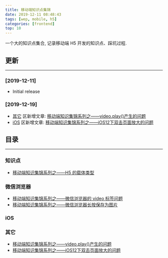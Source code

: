 ```yaml
---
title: 移动端知识点集锦
date: 2019-12-11 08:48:43
tags: [wep, mobile, h5]
categories: [frontend]
top: 10
---
```


一个大的知识点集合, 记录移动端 H5 开发的知识点、踩坑过程.


<!-- more -->


## 更新

------

### [2019-12-11]

- Initial release

### [2019-12-19]

- [其它](#其它) 区新增文章: [移动端知识集锦系列之——video.play()产生的问题](https://blog.yyge.top/blog/2019/12/19/%E7%A7%BB%E5%8A%A8%E7%AB%AF%E7%9F%A5%E8%AF%86%E9%9B%86%E9%94%A6%E7%B3%BB%E5%88%97%E4%B9%8B%E2%80%94%E2%80%94video-play-%E4%BA%A7%E7%94%9F%E7%9A%84%E9%97%AE%E9%A2%98/)
- [iOS](#ios) 区新增文章: [移动端知识集锦系列之——iOS12下双击页面放大的问题](https://blog.yyge.top/blog/2019/12/19/%E7%A7%BB%E5%8A%A8%E7%AB%AF%E7%9F%A5%E8%AF%86%E7%82%B9%E9%9B%86%E9%94%A6%E7%B3%BB%E5%88%97%E4%B9%8B%E2%80%94%E2%80%94iOS12%E4%B8%8B%E5%8F%8C%E5%87%BB%E9%A1%B5%E9%9D%A2%E6%94%BE%E5%A4%A7%E7%9A%84%E9%97%AE%E9%A2%98/)

## 目录

------

### 知识点

- [移动端知识集锦系列之——H5 的载体类型](https://blog.yyge.top/blog/2019/12/11/%E7%A7%BB%E5%8A%A8%E7%AB%AF%E7%9F%A5%E8%AF%86%E7%82%B9%E9%9B%86%E9%94%A6%E7%B3%BB%E5%88%97%E4%B9%8B%E2%80%94%E2%80%94H5%E7%9A%84%E8%BD%BD%E4%BD%93%E7%B1%BB%E5%9E%8B/)

### 微信浏览器

- [移动端知识集锦系列之——微信浏览器的 video 标签问题](https://blog.yyge.top/blog/2019/12/11/%E7%A7%BB%E5%8A%A8%E7%AB%AF%E7%9F%A5%E8%AF%86%E9%9B%86%E9%94%A6%E7%B3%BB%E5%88%97%E4%B9%8B%E2%80%94%E2%80%94%E5%BE%AE%E4%BF%A1%E6%B5%8F%E8%A7%88%E5%99%A8%E7%9A%84video%E6%A0%87%E7%AD%BE%E9%97%AE%E9%A2%98/)
- [移动端知识集锦系列之——微信浏览器长按保存为图片](https://blog.yyge.top/blog/2019/12/11/%E7%A7%BB%E5%8A%A8%E7%AB%AF%E7%9F%A5%E8%AF%86%E9%9B%86%E9%94%A6%E7%B3%BB%E5%88%97%E4%B9%8B%E2%80%94%E2%80%94%E5%BE%AE%E4%BF%A1%E6%B5%8F%E8%A7%88%E5%99%A8%E9%95%BF%E6%8C%89%E4%BF%9D%E5%AD%98%E4%B8%BA%E5%9B%BE%E7%89%87/)

### iOS

### 其它

- [移动端知识集锦系列之——video.play()产生的问题](https://blog.yyge.top/blog/2019/12/19/%E7%A7%BB%E5%8A%A8%E7%AB%AF%E7%9F%A5%E8%AF%86%E9%9B%86%E9%94%A6%E7%B3%BB%E5%88%97%E4%B9%8B%E2%80%94%E2%80%94video-play-%E4%BA%A7%E7%94%9F%E7%9A%84%E9%97%AE%E9%A2%98/)
- [移动端知识集锦系列之——iOS12下双击页面放大的问题](https://blog.yyge.top/blog/2019/12/19/%E7%A7%BB%E5%8A%A8%E7%AB%AF%E7%9F%A5%E8%AF%86%E7%82%B9%E9%9B%86%E9%94%A6%E7%B3%BB%E5%88%97%E4%B9%8B%E2%80%94%E2%80%94iOS12%E4%B8%8B%E5%8F%8C%E5%87%BB%E9%A1%B5%E9%9D%A2%E6%94%BE%E5%A4%A7%E7%9A%84%E9%97%AE%E9%A2%98/)